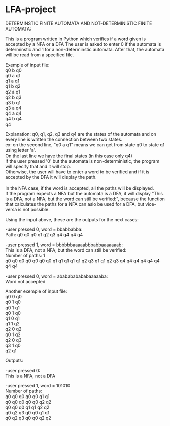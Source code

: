 # LFA-project
DETERMINSTIC FINITE AUTOMATA AND NOT-DETERMINISTIC FINITE AUTOMATA:

This is a program written in Python which verifies if a word given is accepted by a NFA or a DFA
The user is asked to enter 0 if the automata is determinstic and 1 for a non-determinstic automata.
After that, the automata will be read from a specified file.<br/>

Exemple of input file:<br/>
	q0 b q0<br/>
 	q0 a q1<br/>
  	q1 a q1  <br />
  	q1 b q2<br />
  	q2 a q1<br/>
	q2 b q3 <br/>
	q3 b q1<br/>
	q3 a q4<br/>
	q4 a q4<br/>
 	q4 b q4<br/>
	q4<br/>

Explanation: q0, q1, q2, q3 and q4 are the states of the automata and on every line is written the connection between two states.<br/>
ex: on the second line, "q0 a q1" means we can get from state q0 to state q1 using letter 'a'.<br/>
On the last line we have the final states (in this case only q4)<br/>
If the user pressed '0' but the automata is non-deterministic, the program will specify that and it will stop.<br/>
Otherwise, the user will have to enter a word to be verified and if it is accepted by the DFA it will display the path.<br/>
<br/>
In the NFA case, if the word is accepted, all the paths will be displayed.<br/>
If the program expects a NFA but the automata is a DFA, it will display "This is a DFA, not a NFA, but the word can still be verified:", because the function that calculates the paths for a NFA can aslo be used for a DFA, but vice-versa is not possible. <br/>

Using the input above, these are the outputs for the next cases:<br/>

  -user pressed 0, word = bbabbabba:<br/>
          Path: q0 q0 q0 q1 q2 q3 q4 q4 q4 q4<br/>
	  
  -user pressed 1, word = bbbbbbaaaaabbbabbaaaaaaab:<br/>
         This is a DFA, not a NFA, but the word can still be verified:<br/>
        Number of paths: 1<br/>
        q0 q0 q0 q0 q0 q0 q0 q1 q1 q1 q1 q1 q2 q3 q1 q1 q2 q3 q4 q4 q4 q4 q4 q4 q4 q4<br/>
	
 -user pressed 0, word = ababababababaaaaaba:<br/>
        Word not accepted<br/>
        
       
        
Another exemple of input file:<br/>
q0 0 q0<br/>
q0 1 q0<br/>
q0 1 q1<br/>
q0 1 q0<br/>
q1 0 q1<br/>
q1 1 q2<br/>
q2 0 q2<br/>
q0 1 q2<br/>
q2 0 q3<br/>
q3 1 q0<br/>
q2 q1<br/>

Outputs:<br/>

-user pressed 0:<br/>
      This is a NFA, not a DFA<br/>
      
-user pressed 1, word = 101010<br/>
      Number of paths: <br/>
      q0 q0 q0 q0 q0 q1 q1<br/>
      q0 q0 q0 q0 q0 q2 q2<br/>
      q0 q0 q0 q1 q1 q2 q2<br/>
      q0 q2 q3 q0 q0 q1 q1<br/>
      q0 q2 q3 q0 q0 q2 q2<br/>







